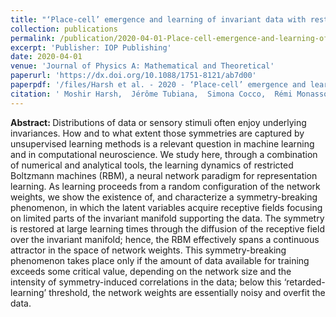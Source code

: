 ```yaml
---
title: "‘Place-cell’ emergence and learning of invariant data with restricted Boltzmann machines: breaking and dynamical restoration of continuous symmetries in the weight space"
collection: publications
permalink: /publication/2020-04-01-Place-cell-emergence-and-learning-of-invariant-data-with-restricted-Boltzmann-machines-breaking-and-dynamical-restoration-of-continuous-symmetries-in-the-weight-space
excerpt: 'Publisher: IOP Publishing'
date: 2020-04-01
venue: 'Journal of Physics A: Mathematical and Theoretical'
paperurl: 'https://dx.doi.org/10.1088/1751-8121/ab7d00'
paperpdf: '/files/Harsh et al. - 2020 - ‘Place-cell’ emergence and learning of invariant d.pdf'
citation: ' Moshir Harsh,  Jérôme Tubiana,  Simona Cocco,  Rémi Monasson, &quot;‘Place-cell’ emergence and learning of invariant data with restricted Boltzmann machines: breaking and dynamical restoration of continuous symmetries in the weight space.&quot; Journal of Physics A: Mathematical and Theoretical, 2020.'
---
```

<b> Abstract: </b>Distributions of data or sensory stimuli often enjoy underlying invariances. How and to what extent those symmetries are captured by unsupervised learning methods is a relevant question in machine learning and in computational neuroscience. We study here, through a combination of numerical and analytical tools, the learning dynamics of restricted Boltzmann machines (RBM), a neural network paradigm for representation learning. As learning proceeds from a random configuration of the network weights, we show the existence of, and characterize a symmetry-breaking phenomenon, in which the latent variables acquire receptive fields focusing on limited parts of the invariant manifold supporting the data. The symmetry is restored at large learning times through the diffusion of the receptive field over the invariant manifold; hence, the RBM effectively spans a continuous attractor in the space of network weights. This symmetry-breaking phenomenon takes place only if the amount of data available for training exceeds some critical value, depending on the network size and the intensity of symmetry-induced correlations in the data; below this ‘retarded-learning’ threshold, the network weights are essentially noisy and overfit the data.
